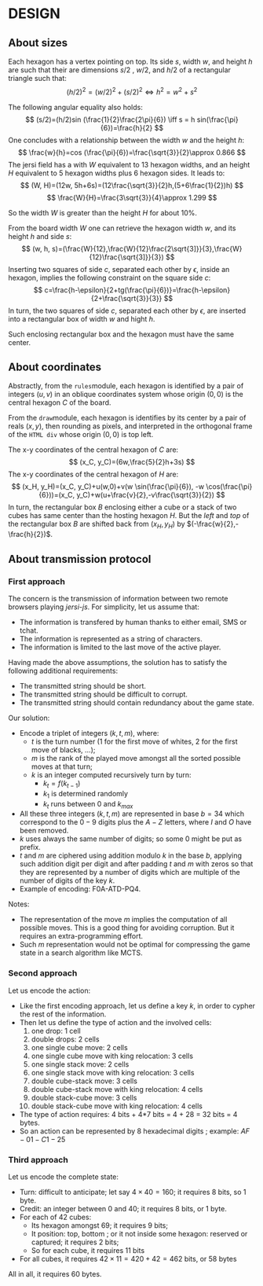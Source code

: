 # DESIGN

## About sizes

Each hexagon has a vertex pointing on top. Its side $s$, width $w$, and height $h$ are such that their are dimensions $s/2$ , $w/2$, and $h/2$ of a rectangular triangle such that:
$$
(h/2)^2=(w/2)^2+(s/2)^2 \iff h^2=w^2+s^2
$$

The following angular equality also holds:
$$
(s/2)=(h/2)sin (\frac{1}{2}\frac{2\pi}{6}) \iff s = h sin(\frac{\pi}{6})=\frac{h}{2}
$$
One concludes with a relationship between the width $w$ and the height $h$:
$$
\frac{w}{h}=cos (\frac{\pi}{6})=\frac{\sqrt{3}}{2}\approx 0.866
$$
The jersi field has a with $W$ equivalent to 13 hexagon widths, and an height $H$ equivalent to 5 hexagon widths plus 6 hexagon sides. It leads to:
$$
(W, H)=(12w, 5h+6s)=(12\frac{\sqrt{3}}{2}h,(5+6\frac{1}{2})h)
$$
$$
\frac{W}{H}=\frac{3\sqrt{3}}{4}\approx 1.299
$$

So the width $W$ is greater than the height $H$ for about 10%.

From the board width $W$ one can retrieve the hexagon width $w$, and its height $h$ and side $s$:
$$
(w, h, s)=(\frac{W}{12},\frac{W}{12}\frac{2\sqrt{3]}}{3},\frac{W}{12}\frac{\sqrt{3]}}{3})
$$
Inserting two squares of side $c$, separated each other by $\epsilon$, inside an hexagon, implies the following constraint on the square side $c$:
$$
c=\frac{h-\epsilon}{2+tg(\frac{\pi}{6})}=\frac{h-\epsilon}{2+\frac{\sqrt{3}}{3}}
$$
In turn, the two squares of side $c$, separated each other by $\epsilon$, are inserted into a rectangular box of width $w$ and hight $h$.

Such enclosing rectangular box and the hexagon must have the same center.

## About coordinates

Abstractly, from the `rules`module, each hexagon is identified by a pair of integers $(u,v)$ in an oblique coordinates system whose origin $(0,0)$ is the central hexagon $C$ of the board.

From the `draw`module, each hexagon is identifies by its center by a pair of reals $(x,y)$, then rounding as pixels, and interpreted in the orthogonal frame of the `HTML div` whose origin $(0,0)$ is top left.

The x-y coordinates of the central hexagon of $C$ are:
$$
(x_C, y_C)=(6w,\frac{5}{2}h+3s)
$$
The x-y coordinates of the central hexagon of $H$ are:
$$
(x_H, y_H)=(x_C, y_C)+u(w,0)+v(w \sin(\frac{\pi}{6}), -w \cos(\frac{\pi}{6}))=(x_C, y_C)+w(u+\frac{v}{2},-v\frac{\sqrt{3}}{2})
$$
In turn, the rectangular box $B$ enclosing either a cube or a stack of two cubes has same center than the hosting hexagon $H$. But the $left$ and $top$ of the rectangular box $B$ are shifted back from $(x_H, y_H)$ by $(-\frac{w}{2},-\frac{h}{2})$.

## About transmission protocol

### First approach

The concern is the transmission of information between two remote browsers playing *jersi-js*. For simplicity, let us assume that:

- The information is transfered by human thanks to either email, SMS or tchat.
- The information is represented as a string of characters.
- The information is limited to the last move of the active player.

Having made the above assumptions, the solution has to satisfy the following additional requirements:

- The transmitted string should be short.
- The transmitted string should be difficult to corrupt.
- The transmitted string should contain redundancy about the game state.

Our solution:

- Encode a triplet of integers $(k, t, m)$, where:
  - $t$ is the turn number (1 for the first move of whites, 2 for the first move of blacks, ...);
  - $m$ is the rank of the played move amongst all the sorted possible moves at that turn;
  - $k$ is an integer computed recursively turn by turn:
    - $k_t = f(k_{t-1})$ 
    - $k_1$ is determined randomly
    - $k_t$ runs between $0$ and $k_{max}$
- All these three integers $(k,t,m)$ are represented in base $b=34$ which correspond to the $0-9$ digits plus the $A-Z$ letters, where $I$  and $O$ have been removed.
- $k$ uses always the same number of digits; so some $0$ might be put as prefix.
- $t$ and $m$ are ciphered using addition modulo $k$ in the base $b$, applying such addition digit per digit and after padding $t$ and $m$ with zeros so that they are represented by a number of digits which are multiple of the number of digits of the key $k$.
- Example of encoding: F0A-ATD-PQ4.

Notes:

- The representation of the move $m$ implies the computation of all possible moves. This is a good thing for avoiding corruption. But it requires an extra-programming effort.
- Such $m$ representation would not be optimal for compressing the game state in a search algorithm like MCTS.

### Second approach

Let us encode the action:

* Like the first encoding approach, let us define a key $k$, in order to cypher the rest of the information.
* Then let us define the type of action and the involved cells:
  1. one drop: 1 cell 
  2. double drops: 2 cells
  3. one single cube move: 2 cells
  4. one single cube move with king relocation: 3 cells
  5. one single stack move: 2 cells
  6. one single stack move with king relocation: 3 cells
  7. double cube-stack move: 3 cells
  8. double cube-stack move with king relocation: 4 cells
  9. double stack-cube move: 3 cells
  10. double stack-cube move with king relocation: 4 cells
* The type of action requires: 4 bits + 4*7 bits = 4 + 28 = 32 bits = 4 bytes. 
* So an action can be represented by 8 hexadecimal digits ; example: $AF-01-C1-25$

### Third approach

Let us encode the complete state:

- Turn: difficult to anticipate; let say $4 \times 40 = 160$; it requires 8 bits, so 1 byte.
- Credit: an integer between 0 and 40; it requires 8 bits, or 1 byte.
- For each of 42 cubes:
  - Its hexagon amongst 69; it requires 9 bits;
  - It position: top, bottom ; or it not inside some hexagon: reserved or captured; it requires 2 bits;
  - So for each cube, it requires 11 bits
- For all cubes, it requires $42 \times 11 = 420 + 42 = 462$ bits, or 58 bytes

All in all, it requires 60 bytes.
